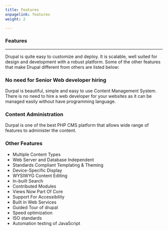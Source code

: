 ```yaml
---
title: Features
onpagelink: features
weight: 2

---
```


### Features
--------

Drupal is quite easy to customize and deploy. It is scalable, well suited for design and development with a robust platform. Some of the other features that make Drupal different from others are listed below:

### No need for Senior Web developer hiring

Durpal is beautiful, simple and easy to use Content Management System. There is no need to hire a web developer for your websites as it can be managed easily without have programming language.

### Content Administration

Durpal is one of the best PHP CMS platform that allows wide range of features to administer the content.

### Other Features

- Multiple Content Types
- Web Server and Database Independent
- Standards Compliant Templating &amp; Theming
- Device-Specific Display
- WYSIWYG Content Editing
- In-built Search
- Contributed Modules
- Views Now Part Of Core
- Support For Accessibility
- Built in Web Services
- Guided Tour of drupal
- Speed optimization
- ISO standards
- Automation testing of JavaScript
 
